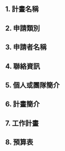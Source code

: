 ## 1. 計畫名稱

    
## 2. 申請類別 


## 3. 申請者名稱


## 4. 聯絡資訊


## 5. 個人或團隊簡介


## 6. 計畫簡介


## 7. 工作計畫


## 8. 預算表

